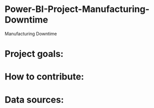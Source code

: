 # Power-BI-Project-Manufacturing-Downtime
Manufacturing Downtime

# Project goals:

# How to contribute:

# Data sources:
